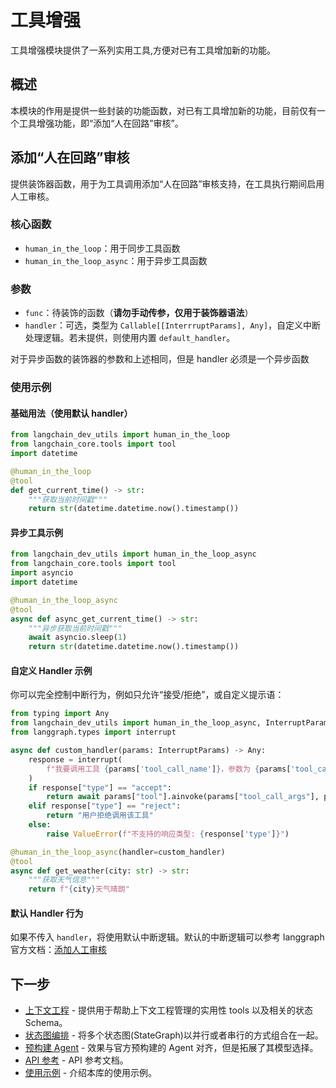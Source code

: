# 工具增强

工具增强模块提供了一系列实用工具,方便对已有工具增加新的功能。

## 概述

本模块的作用是提供一些封装的功能函数，对已有工具增加新的功能，目前仅有一个工具增强功能，即“添加“人在回路”审核”。

## 添加“人在回路”审核

提供装饰器函数，用于为工具调用添加“人在回路”审核支持，在工具执行期间启用人工审核。

### 核心函数

- `human_in_the_loop`：用于同步工具函数
- `human_in_the_loop_async`：用于异步工具函数

### 参数

- `func`：待装饰的函数（**请勿手动传参，仅用于装饰器语法**）
- `handler`：可选，类型为 `Callable[[InterrruptParams], Any]`，自定义中断处理逻辑。若未提供，则使用内置 `default_handler`。

对于异步函数的装饰器的参数和上述相同，但是 handler 必须是一个异步函数

### 使用示例

#### 基础用法（使用默认 handler）

```python
from langchain_dev_utils import human_in_the_loop
from langchain_core.tools import tool
import datetime

@human_in_the_loop
@tool
def get_current_time() -> str:
    """获取当前时间戳"""
    return str(datetime.datetime.now().timestamp())
```

#### 异步工具示例

```python
from langchain_dev_utils import human_in_the_loop_async
from langchain_core.tools import tool
import asyncio
import datetime

@human_in_the_loop_async
@tool
async def async_get_current_time() -> str:
    """异步获取当前时间戳"""
    await asyncio.sleep(1)
    return str(datetime.datetime.now().timestamp())
```

#### 自定义 Handler 示例

你可以完全控制中断行为，例如只允许“接受/拒绝”，或自定义提示语：

```python
from typing import Any
from langchain_dev_utils import human_in_the_loop_async, InterruptParams
from langgraph.types import interrupt

async def custom_handler(params: InterruptParams) -> Any:
    response = interrupt(
        f"我要调用工具 {params['tool_call_name']}，参数为 {params['tool_call_args']}，请确认是否调用"
    )
    if response["type"] == "accept":
        return await params["tool"].ainvoke(params["tool_call_args"], params["config"])
    elif response["type"] == "reject":
        return "用户拒绝调用该工具"
    else:
        raise ValueError(f"不支持的响应类型: {response['type']}")

@human_in_the_loop_async(handler=custom_handler)
@tool
async def get_weather(city: str) -> str:
    """获取天气信息"""
    return f"{city}天气晴朗"
```

#### 默认 Handler 行为

如果不传入 `handler`，将使用默认中断逻辑。默认的中断逻辑可以参考 langgraph 官方文档：[添加人工审核](https://docs.langchain.com/oss/python/langgraph/add-human-in-the-loop)

## 下一步

- [上下文工程](./context-engineering.md) - 提供用于帮助上下文工程管理的实用性 tools 以及相关的状态 Schema。
- [状态图编排](./graph-orchestration.md) - 将多个状态图(StateGraph)以并行或者串行的方式组合在一起。
- [预构建 Agent](./prebuilt.md) - 效果与官方预构建的 Agent 对齐，但是拓展了其模型选择。
- [API 参考](./api-reference.md) - API 参考文档。
- [使用示例](./example.md) - 介绍本库的使用示例。
